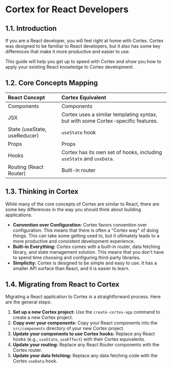 # Cortex for React Developers

## 1.1. Introduction

If you are a React developer, you will feel right at home with Cortex. Cortex was designed to be familiar to React developers, but it also has some key differences that make it more productive and easier to use.

This guide will help you get up to speed with Cortex and show you how to apply your existing React knowledge to Cortex development.

## 1.2. Core Concepts Mapping

| React Concept | Cortex Equivalent |
| :--- | :--- |
| Components | Components |
| JSX | Cortex uses a similar templating syntax, but with some Cortex-specific features. |
| State (useState, useReducer) | `useState` hook |
| Props | Props |
| Hooks | Cortex has its own set of hooks, including `useState` and `useData`. |
| Routing (React Router) | Built-in router |

## 1.3. Thinking in Cortex

While many of the core concepts of Cortex are similar to React, there are some key differences in the way you should think about building applications.

*   **Convention over Configuration:** Cortex favors convention over configuration. This means that there is often a "Cortex way" of doing things. This can take some getting used to, but it ultimately leads to a more productive and consistent development experience.
*   **Built-in Everything:** Cortex comes with a built-in router, data fetching library, and state management solution. This means that you don't have to spend time choosing and configuring third-party libraries.
*   **Simplicity:** Cortex is designed to be simple and easy to use. It has a smaller API surface than React, and it is easier to learn.

## 1.4. Migrating from React to Cortex

Migrating a React application to Cortex is a straightforward process. Here are the general steps:

1.  **Set up a new Cortex project:** Use the `create-cortex-app` command to create a new Cortex project.
2.  **Copy over your components:** Copy your React components into the `src/components` directory of your new Cortex project.
3.  **Update your components to use Cortex hooks:** Replace any React hooks (e.g., `useState`, `useEffect`) with their Cortex equivalents.
4.  **Update your routing:** Replace any React Router components with the Cortex router.
5.  **Update your data fetching:** Replace any data fetching code with the Cortex `useData` hook.

